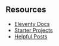 ## Resources

- [Eleventy Docs](https://www.11ty.dev/docs/)
- [Starter Projects](https://www.11ty.dev/docs/starter/)
- [Helpful Posts](https://www.11ty.dev/docs/tutorials/)
